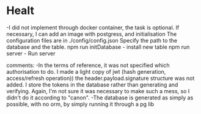 # Healt
-I did not implement through docker container, the task is optional. If necessary, I can add an image with postgress, and initialisation
The configuration files are in ./config/config.json Specify the path to the database and the table. 
npm run initDatabase - install new table
npm run server - Run server

comments: 
-In the terms of reference, it was not specified which authorisation to do. I made a light copy of jwt (hash generation, access/refresh operation)) the header.payload.signature structure was not added. I store the tokens in the database rather than generating and verifying. Again, I'm not sure it was necessary to make such a mess, so I didn't do it according to "canon".
-The database is generated as simply as possible, with no orm, by simply running it through a pg lib
